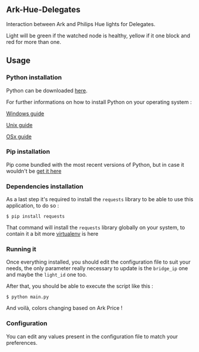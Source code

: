 ## Ark-Hue-Delegates
Interaction between Ark and Philips Hue lights for Delegates.

Light will be green if the watched node is healthy, yellow if it one block and red for more than one.

## Usage

### Python installation

Python can be downloaded [here](https://www.python.org/downloads/).

For further informations on how to install Python on your operating system : 

[Windows guide](https://docs.python.org/3/using/windows.html)

[Unix guide](https://docs.python.org/3/using/unix.html)

[OSx guide](https://docs.python.org/3/using/mac.html)

### Pip installation

Pip come bundled with the most recent versions of Python, but in case it wouldn't be [get it here](https://pip.pypa.io/en/stable/installing/)

### Dependencies installation

As a last step it's required to install the `requests` library to be able to use this application, to do so :

```
$ pip install requests
```

That command will install the `requests` library globally on your system, to contain it a bit more [virtualenv](https://virtualenv.pypa.io/en/latest/) is here

### Running it

Once everything installed, you should edit the configuration file to suit your needs, the only parameter really necessary to update is the `bridge_ip` one and maybe the `light_id` one too. 

After that, you should be able to execute the script like this : 

```
$ python main.py
```

And voilà, colors changing based on Ark Price !

### Configuration

You can edit any values present in the configuration file to match your preferences.